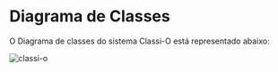 ﻿# Diagrama de Classes

O Diagrama de classes do sistema Classi-O está representado abaixo:  

![classi-o](https://user-images.githubusercontent.com/19656582/32998715-aa506e24-cd84-11e7-8866-945117619e69.png)


